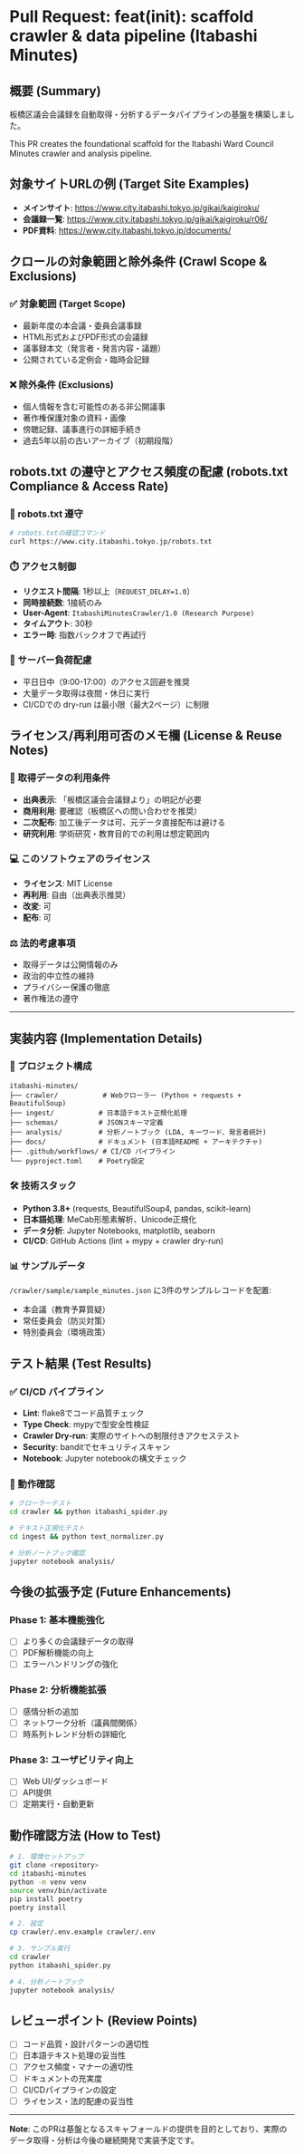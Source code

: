 # Pull Request: feat(init): scaffold crawler & data pipeline (Itabashi Minutes)

## 概要 (Summary)

板橋区議会会議録を自動取得・分析するデータパイプラインの基盤を構築しました。

This PR creates the foundational scaffold for the Itabashi Ward Council Minutes crawler and analysis pipeline.

## 対象サイトURLの例 (Target Site Examples)

- **メインサイト**: https://www.city.itabashi.tokyo.jp/gikai/kaigiroku/
- **会議録一覧**: https://www.city.itabashi.tokyo.jp/gikai/kaigiroku/r06/
- **PDF資料**: https://www.city.itabashi.tokyo.jp/documents/

## クロールの対象範囲と除外条件 (Crawl Scope & Exclusions)

### ✅ 対象範囲 (Target Scope)
- 最新年度の本会議・委員会議事録
- HTML形式およびPDF形式の会議録
- 議事録本文（発言者・発言内容・議題）
- 公開されている定例会・臨時会記録

### ❌ 除外条件 (Exclusions)
- 個人情報を含む可能性のある非公開議事
- 著作権保護対象の資料・画像
- 傍聴記録、議事進行の詳細手続き
- 過去5年以前の古いアーカイブ（初期段階）

## robots.txt の遵守とアクセス頻度の配慮 (robots.txt Compliance & Access Rate)

### 🤖 robots.txt 遵守
```bash
# robots.txtの確認コマンド
curl https://www.city.itabashi.tokyo.jp/robots.txt
```

### ⏱️ アクセス制御
- **リクエスト間隔**: 1秒以上（`REQUEST_DELAY=1.0`）
- **同時接続数**: 1接続のみ
- **User-Agent**: `ItabashiMinutesCrawler/1.0 (Research Purpose)`
- **タイムアウト**: 30秒
- **エラー時**: 指数バックオフで再試行

### 📅 サーバー負荷配慮
- 平日日中（9:00-17:00）のアクセス回避を推奨
- 大量データ取得は夜間・休日に実行
- CI/CDでの dry-run は最小限（最大2ページ）に制限

## ライセンス/再利用可否のメモ欄 (License & Reuse Notes)

### 📄 取得データの利用条件
- **出典表示**: 「板橋区議会会議録より」の明記が必要
- **商用利用**: 要確認（板橋区への問い合わせを推奨）
- **二次配布**: 加工後データは可、元データ直接配布は避ける
- **研究利用**: 学術研究・教育目的での利用は想定範囲内

### 💻 このソフトウェアのライセンス
- **ライセンス**: MIT License
- **再利用**: 自由（出典表示推奨）
- **改変**: 可
- **配布**: 可

### ⚖️ 法的考慮事項
- 取得データは公開情報のみ
- 政治的中立性の維持
- プライバシー保護の徹底
- 著作権法の遵守

---

## 実装内容 (Implementation Details)

### 📁 プロジェクト構成
```
itabashi-minutes/
├── crawler/           # Webクローラー (Python + requests + BeautifulSoup)
├── ingest/           # 日本語テキスト正規化処理
├── schemas/          # JSONスキーマ定義
├── analysis/         # 分析ノートブック (LDA, キーワード、発言者統計)
├── docs/             # ドキュメント (日本語README + アーキテクチャ)
├── .github/workflows/ # CI/CD パイプライン
└── pyproject.toml    # Poetry設定
```

### 🛠️ 技術スタック
- **Python 3.8+** (requests, BeautifulSoup4, pandas, scikit-learn)
- **日本語処理**: MeCab形態素解析、Unicode正規化
- **データ分析**: Jupyter Notebooks, matplotlib, seaborn
- **CI/CD**: GitHub Actions (lint + mypy + crawler dry-run)

### 📊 サンプルデータ
`/crawler/sample/sample_minutes.json` に3件のサンプルレコードを配置:
- 本会議（教育予算質疑）
- 常任委員会（防災対策）  
- 特別委員会（環境政策）

## テスト結果 (Test Results)

### ✅ CI/CD パイプライン
- **Lint**: flake8でコード品質チェック
- **Type Check**: mypyで型安全性検証
- **Crawler Dry-run**: 実際のサイトへの制限付きアクセステスト
- **Security**: banditでセキュリティスキャン
- **Notebook**: Jupyter notebookの構文チェック

### 🧪 動作確認
```bash
# クローラーテスト
cd crawler && python itabashi_spider.py

# テキスト正規化テスト  
cd ingest && python text_normalizer.py

# 分析ノートブック確認
jupyter notebook analysis/
```

## 今後の拡張予定 (Future Enhancements)

### Phase 1: 基本機能強化
- [ ] より多くの会議録データの取得
- [ ] PDF解析機能の向上
- [ ] エラーハンドリングの強化

### Phase 2: 分析機能拡張
- [ ] 感情分析の追加
- [ ] ネットワーク分析（議員間関係）
- [ ] 時系列トレンド分析の詳細化

### Phase 3: ユーザビリティ向上
- [ ] Web UI/ダッシュボード
- [ ] API提供
- [ ] 定期実行・自動更新

## 動作確認方法 (How to Test)

```bash
# 1. 環境セットアップ
git clone <repository>
cd itabashi-minutes
python -m venv venv
source venv/bin/activate
pip install poetry
poetry install

# 2. 設定
cp crawler/.env.example crawler/.env

# 3. サンプル実行
cd crawler
python itabashi_spider.py

# 4. 分析ノートブック
jupyter notebook analysis/
```

## レビューポイント (Review Points)

- [ ] コード品質・設計パターンの適切性
- [ ] 日本語テキスト処理の妥当性
- [ ] アクセス頻度・マナーの適切性
- [ ] ドキュメントの充実度
- [ ] CI/CDパイプラインの設定
- [ ] ライセンス・法的配慮の妥当性

---

**Note**: このPRは基盤となるスキャフォールドの提供を目的としており、実際のデータ取得・分析は今後の継続開発で実装予定です。